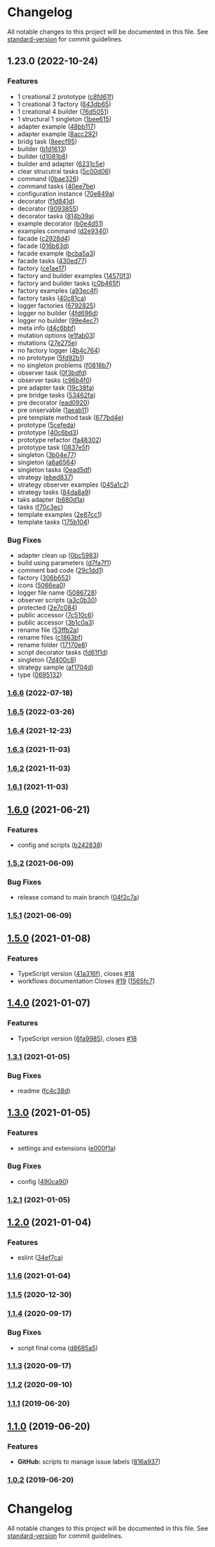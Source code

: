 # Changelog

All notable changes to this project will be documented in this file. See [standard-version](https://github.com/conventional-changelog/standard-version) for commit guidelines.

## 1.23.0 (2022-10-24)


### Features

* 1 creational 2 prototype ([c8fd61f](https://github.com/AlbertoBasalo/principles-and-patterns/commit/c8fd61f1213b5fdb31f513b4e7ad334b9e606ae1))
* 1 creational 3 factory ([643db65](https://github.com/AlbertoBasalo/principles-and-patterns/commit/643db65bacae1e66655d0fedde4b4caebef87c3b))
* 1 creational 4 builder ([76d5051](https://github.com/AlbertoBasalo/principles-and-patterns/commit/76d50517ce9705f9072fbce7fbc1d6b8b91b714c))
* 1 structural 1 singleton ([1bee615](https://github.com/AlbertoBasalo/principles-and-patterns/commit/1bee61513aa3fa287d0a4769d02a7a9367f47fbd))
* adapter example ([48bb117](https://github.com/AlbertoBasalo/principles-and-patterns/commit/48bb117beb67e2c364826d971ceb231862453408))
* adapter example ([8acc292](https://github.com/AlbertoBasalo/principles-and-patterns/commit/8acc292fa1a4ceef1a261b32c892fa7c9d00a95c))
* bridg task ([8eecf95](https://github.com/AlbertoBasalo/principles-and-patterns/commit/8eecf95e04293ff26ea7e0842c5e98e8da2e7f7c))
* builder ([b1d1613](https://github.com/AlbertoBasalo/principles-and-patterns/commit/b1d1613f00dad7e9842cc9dd6d7ce69c89ab852a))
* builder ([d1081b8](https://github.com/AlbertoBasalo/principles-and-patterns/commit/d1081b85ce6e01b194edd29fe9ff52001d988c36))
* builder and adapter ([6231c5e](https://github.com/AlbertoBasalo/principles-and-patterns/commit/6231c5e610be471261a1e39d2f6166a06deccedd))
* clear strucutral tasks ([5c00d06](https://github.com/AlbertoBasalo/principles-and-patterns/commit/5c00d06c6b1705bd674458fbda1e65a46e5998de))
* command ([0bae326](https://github.com/AlbertoBasalo/principles-and-patterns/commit/0bae32600441b75aca55b1f64d067eb15b3e8f05))
* command tasks ([40ee7be](https://github.com/AlbertoBasalo/principles-and-patterns/commit/40ee7bed6b632e6322df9dcd0dfef0064b5d2a15))
* configuration instance ([70e849a](https://github.com/AlbertoBasalo/principles-and-patterns/commit/70e849a681a4b90e4c1f6fc063014b2bce954e19))
* decorator ([f1d841d](https://github.com/AlbertoBasalo/principles-and-patterns/commit/f1d841d4f8b0c67cf66ec31145c0d5238580a2d7))
* decorator ([9093855](https://github.com/AlbertoBasalo/principles-and-patterns/commit/9093855f5d94e6ac3879269657be91b72e141a99))
* decorator tasks ([814b39a](https://github.com/AlbertoBasalo/principles-and-patterns/commit/814b39a09b3cc5380c1f2d8f26cda9ad1ea94f4d))
* example decorator ([b0e4d51](https://github.com/AlbertoBasalo/principles-and-patterns/commit/b0e4d51d59d6b1a07cbc2a2fc3fda82db64c5da7))
* examples command ([d2e9340](https://github.com/AlbertoBasalo/principles-and-patterns/commit/d2e9340c1b6ce8ab6fa5f7913ec9a41dc21fd4b5))
* facade ([c2928d4](https://github.com/AlbertoBasalo/principles-and-patterns/commit/c2928d4cf8c33cf2790e3c40e149e8c4af9d4f01))
* facade ([016b63d](https://github.com/AlbertoBasalo/principles-and-patterns/commit/016b63dbbc91c7f06a7f2b7c792b07481b15ed41))
* facade example ([bcba5a3](https://github.com/AlbertoBasalo/principles-and-patterns/commit/bcba5a33d6702abafba94722bb83e26db708a88e))
* facade tasks ([430ed77](https://github.com/AlbertoBasalo/principles-and-patterns/commit/430ed778d47733978785b711a57d8e91baa629d6))
* factory ([ce1ae17](https://github.com/AlbertoBasalo/principles-and-patterns/commit/ce1ae17f74645737d61fc9f5e57605963bbbaeac))
* factory and builder examples ([14570f3](https://github.com/AlbertoBasalo/principles-and-patterns/commit/14570f336d0d5e9a278677105b29542804ae6d2f))
* factory and builder tasks ([c0b465f](https://github.com/AlbertoBasalo/principles-and-patterns/commit/c0b465fa6ac86bbd497d01c02b206a54cc3a54a2))
* factory examples ([a93ec4f](https://github.com/AlbertoBasalo/principles-and-patterns/commit/a93ec4f6ed7096db9c49bf4ce0660f4529872481))
* factory tasks ([40c81ca](https://github.com/AlbertoBasalo/principles-and-patterns/commit/40c81ca3fd6b77a43543987146884970e3b11edc))
* logger factories ([6792825](https://github.com/AlbertoBasalo/principles-and-patterns/commit/6792825cfd43fa508ffeaca16796f5a9c14f4841))
* logger no builder ([4fd696d](https://github.com/AlbertoBasalo/principles-and-patterns/commit/4fd696d476c3ff0b507b2a703041973558415f5c))
* logger no builder ([99e4ec7](https://github.com/AlbertoBasalo/principles-and-patterns/commit/99e4ec734187b071ea3e3d8d2a9bb62b272835a6))
* meta info ([d4c6bbf](https://github.com/AlbertoBasalo/principles-and-patterns/commit/d4c6bbf22df587ae2ae74f4b471e9c4b9fffd85f))
* mutation options ([e1fab03](https://github.com/AlbertoBasalo/principles-and-patterns/commit/e1fab034955ffcbc79f1d9c58c6995d8ee37736b))
* mutations ([27e275e](https://github.com/AlbertoBasalo/principles-and-patterns/commit/27e275e68ca7ed06fa91750cd3787b823191fdf0))
* no factory logger ([4b4c764](https://github.com/AlbertoBasalo/principles-and-patterns/commit/4b4c7642d5a2c5c9a1d3a5cf458f58b915969b4a))
* no prototype ([5fd92b1](https://github.com/AlbertoBasalo/principles-and-patterns/commit/5fd92b114894535bc8c3a4ae8a8eeb9e98a1534e))
* no singleton problems ([f0818b7](https://github.com/AlbertoBasalo/principles-and-patterns/commit/f0818b7fc75908d17ae53816c2e733226d2197b2))
* observer task ([0f3bdfd](https://github.com/AlbertoBasalo/principles-and-patterns/commit/0f3bdfdeeccf255ffbf614051b4165f8fbcc43e5))
* observer tasks ([c96b4f0](https://github.com/AlbertoBasalo/principles-and-patterns/commit/c96b4f0dd0acf69a70c15f61de330ec9375b90b8))
* pre adapter task ([19c38fa](https://github.com/AlbertoBasalo/principles-and-patterns/commit/19c38fa3e366bd87e164d9a6522086b3072e21e7))
* pre bridge tasks ([53462fa](https://github.com/AlbertoBasalo/principles-and-patterns/commit/53462fa039430c2c28e2f11c4a02a5721a093014))
* pre decorator ([ead0920](https://github.com/AlbertoBasalo/principles-and-patterns/commit/ead0920b9532199be34ba5eb2dd4317279e1233a))
* pre onservable ([1aeab11](https://github.com/AlbertoBasalo/principles-and-patterns/commit/1aeab11ae56188502a43c6e92849da4e4f962dea))
* pre template method task ([677bd4e](https://github.com/AlbertoBasalo/principles-and-patterns/commit/677bd4e16fd16e520789b98fab62745b1e4140b9))
* prototype ([5cefeda](https://github.com/AlbertoBasalo/principles-and-patterns/commit/5cefedafe0d81724fc32ea88cc3a6581e14fde36))
* prototype ([40c6bd3](https://github.com/AlbertoBasalo/principles-and-patterns/commit/40c6bd346a8bb188823e1c33fbb94da061d2b97c))
* prototype refactor ([fa48302](https://github.com/AlbertoBasalo/principles-and-patterns/commit/fa48302f1161dcfc7988f7b618c67bb5c1f62883))
* prototype task ([0837e5f](https://github.com/AlbertoBasalo/principles-and-patterns/commit/0837e5fe29a8ee9216809c598aa5eb2267b1f75d))
* singleton ([3b04e77](https://github.com/AlbertoBasalo/principles-and-patterns/commit/3b04e779ec111b116d84f293b1c5d80730e4cd1b))
* singleton ([a6a6564](https://github.com/AlbertoBasalo/principles-and-patterns/commit/a6a65649e518e641fa5d42dcdff6ef170805e6f0))
* singleton tasks ([0ead5df](https://github.com/AlbertoBasalo/principles-and-patterns/commit/0ead5df4eec60fda53acf192c9c0c79812a7d490))
* strategy ([ebed837](https://github.com/AlbertoBasalo/principles-and-patterns/commit/ebed83715544b6c18002b8c964dc1fe58d1ba443))
* strategy observer examples ([045a1c2](https://github.com/AlbertoBasalo/principles-and-patterns/commit/045a1c233c523fb99b14196550a03636a5a87d68))
* strategy tasks ([84da8a9](https://github.com/AlbertoBasalo/principles-and-patterns/commit/84da8a986b92e8e63b7022ad5224c2d5bba4f876))
* taks adapter ([b680d1a](https://github.com/AlbertoBasalo/principles-and-patterns/commit/b680d1a097dcdf8c067b7762a365dacf86b4e060))
* tasks ([f70c3ec](https://github.com/AlbertoBasalo/principles-and-patterns/commit/f70c3ec113163c6f9646e232e017c60b1676cd0c))
* template examples ([2e87cc1](https://github.com/AlbertoBasalo/principles-and-patterns/commit/2e87cc1df5de48eddb0d305182bd168b7b8265a9))
* template tasks ([175b104](https://github.com/AlbertoBasalo/principles-and-patterns/commit/175b10442cc5301c95a480fea9505793f52c92c5))


### Bug Fixes

* adapter clean up ([0bc5983](https://github.com/AlbertoBasalo/principles-and-patterns/commit/0bc5983adf6f5a65293dabf53917c0ddc5e37819))
* build using parameters ([d7fa7f1](https://github.com/AlbertoBasalo/principles-and-patterns/commit/d7fa7f1c57184d6165f8232a642bb8ba04a885b6))
* comment bad code ([29c1dd1](https://github.com/AlbertoBasalo/principles-and-patterns/commit/29c1dd1ef5000c6ac2ba0aa62f390734e8542c1b))
* factory ([306b652](https://github.com/AlbertoBasalo/principles-and-patterns/commit/306b652a3a52ccc750fce749b0565f27404dc526))
* icons ([5066ea0](https://github.com/AlbertoBasalo/principles-and-patterns/commit/5066ea064a59fa083169e95827b4c299da614640))
* logger file name ([5086728](https://github.com/AlbertoBasalo/principles-and-patterns/commit/508672860a80743c69fa749e8b999504507c24f1))
* observer scripts ([a3c0b30](https://github.com/AlbertoBasalo/principles-and-patterns/commit/a3c0b309a4c142ed3bf442f10ced8357dc4b8cbf))
* protected ([2e7c084](https://github.com/AlbertoBasalo/principles-and-patterns/commit/2e7c08402e28faea75363cad80c4d8532c05e3ac))
* public accessor ([7c510c6](https://github.com/AlbertoBasalo/principles-and-patterns/commit/7c510c668a152f9197aee03ac28079325168e075))
* public accessor ([3b1c0a3](https://github.com/AlbertoBasalo/principles-and-patterns/commit/3b1c0a38e1a9b374c3589682892610ae5b70bdaa))
* rename file ([53ffb2a](https://github.com/AlbertoBasalo/principles-and-patterns/commit/53ffb2a5a6f500dd0d8483c46df7a9275efe0fb8))
* rename files ([c1863bf](https://github.com/AlbertoBasalo/principles-and-patterns/commit/c1863bfb149e1cf2b1faffc5072ec75f241744cb))
* rename folder ([17170e8](https://github.com/AlbertoBasalo/principles-and-patterns/commit/17170e899ab9af2465fb25b11fbfe35c9b07d9c3))
* script decorator tasks ([fd61f1d](https://github.com/AlbertoBasalo/principles-and-patterns/commit/fd61f1d0de23a29b256ef055846699b9608edf09))
* singleton ([7d400c8](https://github.com/AlbertoBasalo/principles-and-patterns/commit/7d400c850d682c2b54c77e94e0e0e1b428edab52))
* strategy sample ([af1704d](https://github.com/AlbertoBasalo/principles-and-patterns/commit/af1704dfaef1d28971a14889a6274eeb6a3f8f8e))
* type ([0695132](https://github.com/AlbertoBasalo/principles-and-patterns/commit/069513238c5619bc589580adcb064c3de9abeb73))

### [1.6.6](https://github.com/AtomicBuilders/quark/compare/v1.6.5...v1.6.6) (2022-07-18)

### [1.6.5](https://github.com/AtomicBuilders/quark/compare/v1.6.4...v1.6.5) (2022-03-26)

### [1.6.4](https://github.com/AtomicBuilders/quark/compare/v1.6.3...v1.6.4) (2021-12-23)

### [1.6.3](https://github.com/AtomicBuilders/quark/compare/v1.6.2...v1.6.3) (2021-11-03)

### [1.6.2](https://github.com/AtomicBuilders/quark/compare/v1.6.1...v1.6.2) (2021-11-03)

### [1.6.1](https://github.com/AtomicBuilders/quark/compare/v1.6.0...v1.6.1) (2021-11-03)

## [1.6.0](https://github.com/AtomicBuilders/quark/compare/v1.5.2...v1.6.0) (2021-06-21)


### Features

* config and scripts ([b242838](https://github.com/AtomicBuilders/quark/commit/b2428386a95f3ffb8d5ad5c9af6679035f66c8e4))

### [1.5.2](https://github.com/AtomicBuilders/quark/compare/v1.5.1...v1.5.2) (2021-06-09)


### Bug Fixes

* release comand to main branch ([04f2c7a](https://github.com/AtomicBuilders/quark/commit/04f2c7a595b0233955002a24674453073e39597f))

### [1.5.1](https://github.com/AtomicBuilders/quark/compare/v1.5.0...v1.5.1) (2021-06-09)

## [1.5.0](https://github.com/AtomicBuilders/quark/compare/v1.4.0...v1.5.0) (2021-01-08)


### Features

* TypeScript version ([41a316f](https://github.com/AtomicBuilders/quark/commit/41a316f011fe96173e15bd1ada3f42bf91ab6b49)), closes [#18](https://github.com/AtomicBuilders/quark/issues/18)
* workflows documentation Closes [#19](https://github.com/AtomicBuilders/quark/issues/19) ([1565fc7](https://github.com/AtomicBuilders/quark/commit/1565fc7a4ab78415433cdaff5ca96d9d4d02dd4b))

## [1.4.0](https://github.com/AtomicBuilders/quark/compare/v1.3.1...v1.4.0) (2021-01-07)


### Features

* TypeScript version ([6fa9985](https://github.com/AtomicBuilders/quark/commit/6fa998508f15969f3773436abfa5b3d1c203719c)), closes [#18](https://github.com/AtomicBuilders/quark/issues/18)

### [1.3.1](https://github.com/AtomicBuilders/quark/compare/v1.3.0...v1.3.1) (2021-01-05)


### Bug Fixes

* readme ([fc4c38d](https://github.com/AtomicBuilders/quark/commit/fc4c38d1ab1a0c8592b4498f75c73e4fd757efd2))

## [1.3.0](https://github.com/AtomicBuilders/quark/compare/v1.2.1...v1.3.0) (2021-01-05)


### Features

* settings and extensions ([e000f1a](https://github.com/AtomicBuilders/quark/commit/e000f1a94156989083f822870f0ff2c76169c5c7))


### Bug Fixes

* config ([490ca90](https://github.com/AtomicBuilders/quark/commit/490ca90b4a44460d39a3944dce8fb8c95249044f))

### [1.2.1](https://github.com/AtomicBuilders/quark/compare/v1.2.0...v1.2.1) (2021-01-05)

## [1.2.0](https://github.com/AtomicBuilders/quark/compare/v1.1.6...v1.2.0) (2021-01-04)


### Features

* eslint ([34ef7ca](https://github.com/AtomicBuilders/quark/commit/34ef7ca9fb76474979bf747398f03a39552549c3))

### [1.1.6](https://github.com/AtomicBuilders/quark/compare/v1.1.5...v1.1.6) (2021-01-04)

### [1.1.5](https://github.com/AtomicBuilders/quark/compare/v1.1.4...v1.1.5) (2020-12-30)

### [1.1.4](https://github.com/AtomicBuilders/quark/compare/v1.1.3...v1.1.4) (2020-09-17)


### Bug Fixes

* script final coma ([d8685a5](https://github.com/AtomicBuilders/quark/commit/d8685a57c3e2f255b2eb6e2c638f1ce0b5bf9c15))

### [1.1.3](https://github.com/AtomicBuilders/quark/compare/v1.1.2...v1.1.3) (2020-09-17)

### [1.1.2](https://github.com/AtomicBuilders/quark/compare/v1.1.1...v1.1.2) (2020-09-10)

### [1.1.1](https://github.com/AtomicBuilders/quark/compare/v1.1.0...v1.1.1) (2019-06-20)



## [1.1.0](https://github.com/AtomicBuilders/quark/compare/v1.0.2...v1.1.0) (2019-06-20)


### Features

* **GitHub:** scripts to manage issue labels ([816a937](https://github.com/AtomicBuilders/quark/commit/816a937))



### [1.0.2](https://github.com/AtomicBuilders/quark/compare/v1.0.1...v1.0.2) (2019-06-20)



# Changelog

All notable changes to this project will be documented in this file. See [standard-version](https://github.com/conventional-changelog/standard-version) for commit guidelines.
